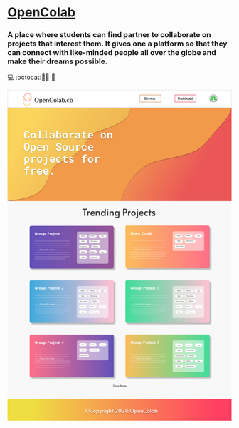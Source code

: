 # [OpenColab](http://opencolab.co/)

### A place where students can find partner to collaborate on projects that interest them. It gives one a platform so that they can connect with like-minded people all over the globe and make their dreams possible.

💻 :octocat:🤝🌐 🥇

<img src="Sample-Img/Home Page - After Login.png">
